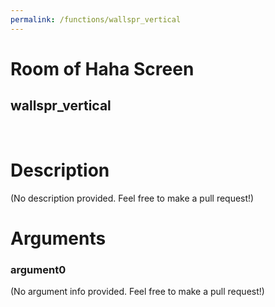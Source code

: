 ```yaml
---
permalink: /functions/wallspr_vertical
---
```

# Room of Haha Screen  
## wallspr_vertical  
&nbsp;  
# Description  
(No description provided. Feel free to make a pull request!) 
&nbsp;  
# Arguments
### argument0
(No argument info provided. Feel free to make a pull request!)
&nbsp;  


